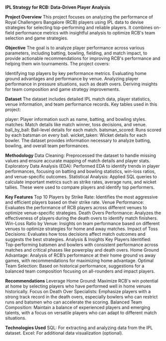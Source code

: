 **IPL Strategy for RCB: Data-Driven Player Analysis**

**Project Overview**
This project focuses on analyzing the performance of Royal Challengers Bangalore (RCB) players using IPL data to devise strategies for selecting top-performing and reliable players. It combines on-field performance metrics with insightful analysis to optimize RCB's team selection and game strategies.

**Objective**
The goal is to analyze player performance across various parameters, including batting, bowling, fielding, and match impact, to provide actionable recommendations for improving RCB's performance and helping them win tournaments. The project covers:

Identifying top players by key performance metrics.
Evaluating home ground advantages and performance by venue.
Analyzing player performance in pressure situations, such as death overs.
Deriving insights for team composition and game strategy improvements.

**Dataset**
The dataset includes detailed IPL match data, player statistics, venue information, and team performance records. Key tables used in this project:

player: Player information such as name, batting, and bowling styles.
matches: Match details like match winner, toss decisions, and venue.
ball_by_ball: Ball-level details for each match.
batsman_scored: Runs scored by each batsman on every ball.
wicket_taken: Wicket details for each bowler.
The dataset provides information necessary to analyze batting, bowling, and overall team performances.

**Methodology**
Data Cleaning: Preprocessed the dataset to handle missing values and ensure accurate mapping of match details and player stats.
Exploratory Data Analysis (EDA): Performed EDA to identify trends in player performances, focusing on batting and bowling statistics, win-loss ratios, and venue-specific outcomes.
Statistical Analysis: Applied SQL queries to calculate important metrics such as strike rates, average runs, and wicket tallies. These were used to compare players and identify top performers.

**Key Features**
Top 10 Players by Strike Rate: Identifies the most aggressive and efficient players based on their strike rate.
Venue Performance: Evaluates the performance of RCB players across different venues to optimize venue-specific strategies.
Death Overs Performance: Analyzes the effectiveness of players during the death overs to identify match finishers.
Win-Loss Ratio by Venue: Insights on team performance based on different venues to optimize strategies for home and away matches.
Impact of Toss Decisions: Evaluates how toss decisions affect match outcomes and suggests the best strategies.
Analysis & Insights
Key Players Identified: Top-performing batsmen and bowlers with consistent performance across matches and critical phases like powerplay and death overs.
Home Ground Advantage: Analysis of RCB’s performance at their home ground vs away games, with recommendations for maximizing home advantage.
Optimal Team Selection: Based on historical performance, suggestions for a balanced team composition focusing on all-rounders and impact players.

**Recommendations**
Leverage Home Ground: Maximize RCB's win potential at home by selecting players who have performed well in home venues historically.
Focus on Death Over Specialists: Emphasize players with a strong track record in the death overs, especially bowlers who can restrict runs and batsmen who can accelerate the scoring.
Balanced Team Composition: Maintain a balance of experienced players and emerging talents, with a focus on versatile players who can adapt to different match situations.

**Technologies Used**
SQL: For extracting and analyzing data from the IPL dataset.
Excel: For additional data visualization (optional).
